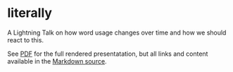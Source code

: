 # literally
A Lightning Talk on how word usage changes over time and how we should react to this.

See [PDF](literally.pdf) for the full rendered presentatation, but all links and content available in the [Markdown source](literally.md).
